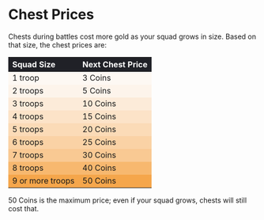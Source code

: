 # Chest Prices

Chests during battles cost more gold as your squad grows in size. Based on that size, the chest prices are:

<style>
    .heatMapChestPrices {
        width: 100%;
        text-align: left;
    }
    .heatMapChestPrices th {
        word-wrap: break-word;
        text-align: left;
        color: white;
        background: #202127;
    }
    .heatMapChestPrices tr:nth-child(1) { background: rgba(243, 130, 0, 0.04); }
    .heatMapChestPrices tr:nth-child(2) { background: rgba(243, 130, 0, 0.07); }
    .heatMapChestPrices tr:nth-child(3) { background: rgba(243, 130, 0, 0.14); }
    .heatMapChestPrices tr:nth-child(4) { background: rgba(243, 130, 0, 0.21); }
    .heatMapChestPrices tr:nth-child(5) { background: rgba(243, 130, 0, 0.28); }
    .heatMapChestPrices tr:nth-child(6) { background: rgba(243, 130, 0, 0.35); }
    .heatMapChestPrices tr:nth-child(7) { background: rgba(243, 130, 0, 0.42); }
    .heatMapChestPrices tr:nth-child(8) { background: rgba(243, 130, 0, 0.56); }
    .heatMapChestPrices tr:nth-child(9) { background: rgba(243, 130, 0, 0.70); }
</style>

<div class="heatMapChestPrices">

| Squad Size | Next Chest Price | 
| -- | -- |
| 1 troop | 3 Coins |
| 2 troops | 5 Coins |
| 3 troops | 10 Coins |
| 4 troops | 15 Coins |
| 5 troops | 20 Coins |
| 6 troops | 25 Coins |
| 7 troops | 30 Coins |
| 8 troops | 40 Coins |
| 9 or more troops | 50 Coins |

</div>

50 Coins is the maximum price; even if your squad grows, chests will still cost that.